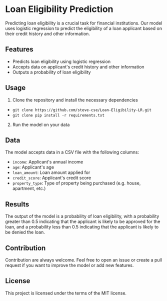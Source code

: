 # Loan Eligibility Prediction

Predicting loan eligibility is a crucial task for financial institutions. Our model uses logistic regression to predict the eligibility of a loan applicant based on their credit history and other information.

## Features
- Predicts loan eligibility using logistic regression
- Accepts data on applicant's credit history and other information
- Outputs a probability of loan eligibility

## Usage
1. Clone the repository and install the necessary dependencies

- `git clone https://github.com/steve-cse/Loan-Eligibility-LR.git`
- `git clone pip install -r requirements.txt`


2. Run the model on your data


## Data
The model accepts data in a CSV file with the following columns:
- `income`: Applicant's annual income
- `age`: Applicant's age
- `loan_amount`: Loan amount applied for
- `credit_score`: Applicant's credit score
- `property_type`: Type of property being purchased (e.g. house, apartment, etc.)

## Results
The output of the model is a probability of loan eligibility, with a probability greater than 0.5 indicating that the applicant is likely to be approved for the loan, and a probability less than 0.5 indicating that the applicant is likely to be denied the loan.

## Contribution
Contribution are always welcome. Feel free to open an issue or create a pull request if you want to improve the model or add new features.

## License
This project is licensed under the terms of the MIT license.
